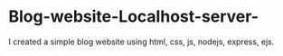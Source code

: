 # Blog-website-Localhost-server-
I created a simple blog website using html, css, js, nodejs, express, ejs.
